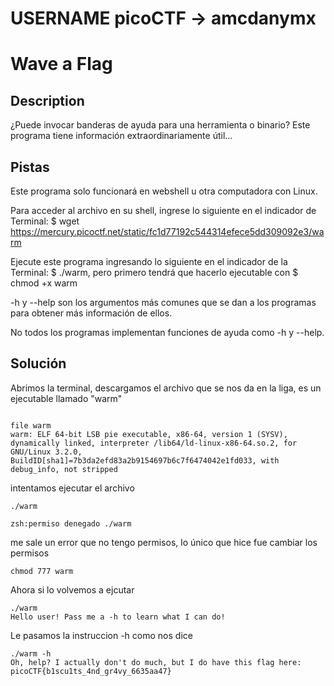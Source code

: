 # USERNAME picoCTF -> amcdanymx

# Wave a Flag

## Description
¿Puede invocar banderas de ayuda para una herramienta o binario? Este programa tiene información extraordinariamente útil...

## Pistas

Este programa solo funcionará en webshell u otra computadora con Linux.

Para acceder al archivo en su shell, ingrese lo siguiente en el indicador de Terminal: $ wget https://mercury.picoctf.net/static/fc1d77192c544314efece5dd309092e3/warm

Ejecute este programa ingresando lo siguiente en el indicador de la Terminal: $ ./warm, pero primero tendrá que hacerlo ejecutable con $ chmod +x warm

-h y --help son los argumentos más comunes que se dan a los programas para obtener más información de ellos.

No todos los programas implementan funciones de ayuda como -h y --help.


## Solución
Abrimos la terminal, descargamos el archivo que se nos da en la liga, es un ejecutable llamado "warm"

```

file warm
warm: ELF 64-bit LSB pie executable, x86-64, version 1 (SYSV), dynamically linked, interpreter /lib64/ld-linux-x86-64.so.2, for GNU/Linux 3.2.0, BuildID[sha1]=7b3da2efd83a2b9154697b6c7f6474042e1fd033, with debug_info, not stripped
```
intentamos ejecutar el archivo 
```
./warm

zsh:permiso denegado ./warm

```

me sale un error que no tengo permisos, lo único que hice fue cambiar los permisos

```
chmod 777 warm
```

Ahora si lo volvemos a ejcutar
```
./warm
Hello user! Pass me a -h to learn what I can do!

```

Le pasamos la instruccion -h como nos dice
```
./warm -h
Oh, help? I actually don't do much, but I do have this flag here: picoCTF{b1scu1ts_4nd_gr4vy_6635aa47}
```